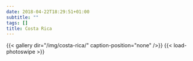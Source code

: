 ```yaml
---
date: 2018-04-22T18:29:51+01:00
subtitle: ""
tags: []
title: Costa Rica
---
```


{{< gallery dir="/img/costa-rica/" caption-position="none" />}}
{{< load-photoswipe >}}
